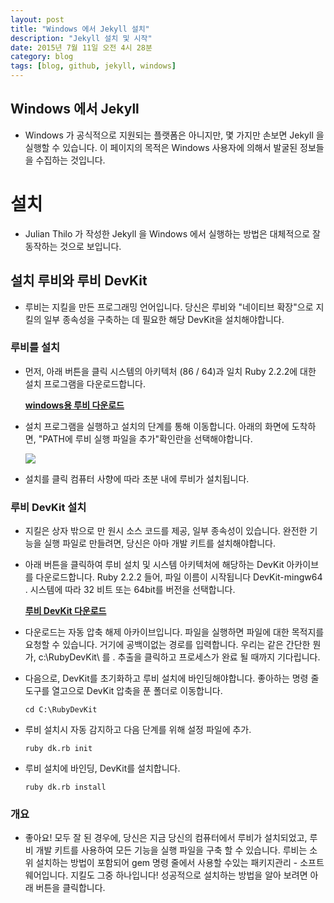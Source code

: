 ```yaml
---
layout: post
title: "Windows 에서 Jekyll 설치"
description: "Jekyll 설치 및 시작"
date: 2015년 7월 11일 오전 4시 28분
category: blog
tags: [blog, github, jekyll, windows]
---
```


<!-- <div id="toc"><p class="toc_title">목차</p></div> -->

## Windows 에서 Jekyll
- Windows 가 공식적으로 지원되는 플랫폼은 아니지만, 몇 가지만 손보면 Jekyll 을 실행할 수 있습니다. 이 페이지의 목적은 Windows 사용자에 의해서 발굴된 정보들을 수집하는 것입니다.

# 설치
- Julian Thilo 가 작성한 Jekyll 을 Windows 에서 실행하는 방법은 대체적으로 잘 동작하는 것으로 보입니다.

## 설치 루비와 루비 DevKit
- 루비는 지킬을 만든 프로그래밍 언어입니다. 당신은 루비와 "네이티브 확장"으로 지킬의 일부 종속성을 구축하는 데 필요한 해당 DevKit을 설치해야합니다.

### 루비를 설치
- 먼저, 아래 버튼을 클릭 시스템의 아키텍처 (86 / 64)과 일치 Ruby 2.2.2에 대한 설치 프로그램을 다운로드합니다.

	**[windows용 루비 다운로드](http://rubyinstaller.org/downloads/)**
- 설치 프로그램을 실행하고 설치의 단계를 통해 이동합니다. 아래의 화면에 도착하면, "PATH에 루비 실행 파일을 추가"확인란을 선택해야합니다.

	![](http://jekyll-windows.juthilo.com/public/img/ruby-path.png)

- 설치를 클릭 컴퓨터 사향에 따라 초분 내에 루비가 설치됩니다.

### 루비 DevKit 설치
- 지킬은 상자 밖으로 만 원시 소스 코드를 제공, 일부 종속성이 있습니다. 완전한 기능을 실행 파일로 만들려면, 당신은 아마 개발 키트를 설치해야합니다.

- 아래 버튼을 클릭하여 루비 설치 및 시스템 아키텍처에 해당하는 DevKit 아카이브를 다운로드합니다. Ruby 2.2.2 들어, 파일 이름이 시작됩니다 DevKit-mingw64 . 시스템에 따라 32 비트 또는 64bit를 버전을 선택합니다.

	**[루비 DevKit 다운로드](http://rubyinstaller.org/downloads/)**	
- 다운로드는 자동 압축 해제 아카이브입니다. 파일을 실행하면 파일에 대한 목적지를 요청할 수 있습니다. 거기에 공백이없는 경로를 입력합니다. 우리는 같은 간단한 뭔가, c:\RubyDevKit\ 를 . 추출을 클릭하고 프로세스가 완료 될 때까지 기다립니다.

- 다음으로, DevKit를 초기화하고 루비 설치에 바인딩해야합니다. 좋아하는 명령 줄 도구를 열고으로 DevKit 압축을 푼 폴더로 이동합니다.

	`cd C:\RubyDevKit`

- 루비 설치시 자동 감지하고 다음 단계를 위해 설정 파일에 추가.

	`ruby dk.rb init`

- 루비 설치에 바인딩, DevKit를 설치합니다.

	`ruby dk.rb install`

### 개요
- 좋아요! 모두 잘 된 경우에, 당신은 지금 당신의 컴퓨터에서 루비가 설치되었고, 루비 개발 키트를 사용하여 모든 기능을 실행 파일을 구축 할 수 있습니다. 루비는 소위 설치하는 방법이 포함되어 gem 명령 줄에서 사용할 수있는 패키지관리 - 소프트웨어입니다. 지킬도 그중 하나입니다! 성공적으로 설치하는 방법을 알아 보려면 아래 버튼을 클릭합니다.